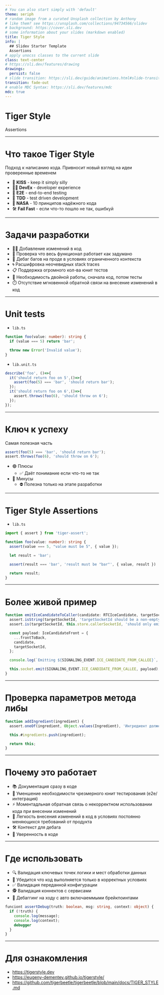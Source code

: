 ```yaml
---
# You can also start simply with 'default'
theme: seriph
# random image from a curated Unsplash collection by Anthony
# like them? see https://unsplash.com/collections/94734566/slidev
# background: https://cover.sli.dev
# some information about your slides (markdown enabled)
title: Tiger Style
info: |
  ## Slidev Starter Template
  Assertions
# apply unocss classes to the current slide
class: text-center
# https://sli.dev/features/drawing
drawings:
  persist: false
# slide transition: https://sli.dev/guide/animations.html#slide-transitions
transition: fade-out
# enable MDC Syntax: https://sli.dev/features/mdc
mdc: true
---
```


# Tiger Style

Assertions

---

# Что такое Tiger Style

Подход к написанию кода. Привносит новый взгляд на идеи проверенные временем

- 🤹 **KISS** - keep it simply silly
- 🧑‍💻 **DevEx** - developer experience
- 👶 **E2E** - end-to-end testing
- 📝 **TDD** - test driven development
- 🚀 **NASA** - 10 принципов надёжного кода
- 🛠 **Fail Fast** - если что-то пошло не так, ошибкуй

---

# Задачи разработки

- 🧑‍💻 Добавление изменений в код
- 🧩 Проверка что весь функционал работает как задумано
- 🐛 Дебаг багов на проде в условиях ограниченного контекcта
- 🌀 Расшифровка неочевидных stack traces
- 📋 Поддержка огромного кол-ва юнит тестов
- 🤦 Необходимость двойной работы, сначала код, потом тесты
- ⏱️  Отсутствие мгновенной обратной связи на внесение изменений в код

<!--
Есть множество проблем/задач с которыми приходится сталкиваться в процессе поддержки продукта. Существующие решения безусловно облегчают работу но так же привносят свои ограничения и проблемы с которыми часто приходится боросться отдельно что в итоге может привести к двойной работе
-->

---

# Unit tests

- `lib.ts`
```ts
function foo(value: number): string {
  if (value === 5) return 'bar';

  throw new Error('Invalid value');
}
```

- `lib.unit.ts`
```ts
describe('foo', ()=>{
  it('should return foo on 5',()=>{
    assert(foo(5) === 'bar', 'should return bar');
  });
  it('should return foo on 6',()=>{
    assert.throws(foo(6), 'should throw on 6');
  });
});
```

<!--
Синтетический пример того как обычно выглядит проект. Код с какой-то функциональностью которую нам надо проверить и юнит тесты которые проверяют эту функциональность. При этом качество юнит тестов условно зависит от фантазии автора на момент написание и не гарантирует покрытие всех возможных крайних случаев
-->
---

# Ключ к успеху

Самая полезная часть

```ts
assert(foo(5) === 'bar', 'should return bar');
assert.throws(foo(6), 'should throw on 6');
```

- 🟢 Плюсы
  - ✅ Даёт понимание если что-то не так
- 🔴 Минусы
  - ⛔ Полезна только на этапе разработки

<!--
Юнит тесты могут быть очень детальны и проверять специфичные кейсы. Но даже в условиях когда их тысячи нет гарантии что покрыты все тесты. Баги на проде не исчезают сколько тестов не придумывай. Плюс юниты могут быть дублировны тестами интеграции отдельно написанными на основе опыта полученного от дебага ошибок на проде. Польза юнитов очевидна но при этом мы всегда ограничеваем эту пользу контролируемой средой где всё в большей степени предсказуемо и работает так как мы задумали. На проде же наш код остаётся без условной защиты и если что-то пойдет не так, а оно всегда идёт не так, нам приходится ко крупицам собирать и догадываться что же произошло и на основе этого делать фикс и придумывать тест чтобы такого больше не повторилось
-->


---

# Tiger Style Assertions

- `lib.ts`

```ts
import { assert } from 'tiger-assert';

function foo(value: number): string {
  assert(value === 5, "value must be 5", { value });

  let result = 'bar';

  assert(result === 'bar', 'result must be "bar"', { value, result })

  return result;
}
```

<!--
Почему бы не взять эту пользу и не поместить её туда где в ней самая большая необходимость. Самый быстрый способо ощутить пользу от такого подхода можно при разработки новой фичи. Пишим новый код, сразу фиксируем его ограничения, валидируем поток данных и ождиния который у нас есть от кода который пишем
-->

---

# Более живой пример

```ts
function emitIceCandidateToCaller(candidate: RTCIceCandidate, targetSocketId: Socket['id']) {
  assert.isString(targetSocketId, 'targetSocketId should be a non-empty Socket["id"] string');
  assert.is(targetSocketId, this.store.callerSocketId, 'should only emit ice candidates to caller');

  const payload: IceCandidateFront = {
    ...frontToBack,
    candidate,
    targetSocketId,
  };

  console.log(`Emitting ${SIGNALING_EVENT.ICE_CANDIDATE_FROM_CALLEE}`, payload);

  this.socket.emit(SIGNALING_EVENT.ICE_CANDIDATE_FROM_CALLEE, payload);
}
```

---

# Проверка параметров метода либы

```ts
function addIngredient(ingredient) {
  assert.oneOf(ingredient, Object.values(Ingredient), 'Ингредиент должен быть одим из значений объекта Ingredients');

  this.#ingredients.push(ingredient);

  return this;
}
```

---

# Почему это работает

- 📚 Документация сразу в коде
- 🧹 Уменшение необходимости чрезмерного юнит тестирования (e2e/интеграция)
- ⚡ Моментадльная обратная связь о некорректном использовании кода при внесении изменений
- 🐅 Легкость внесения изменений в код в условиях постоянно меняющихся требований от продукта
- 🛠️ Контекст для дебага
- 💪 Уверенность в коде

<!--
Assertions сразу говорят как код предполагается использовать, не как он работает. Так же можно расставлять assert на инварианты, когда мы говорим как код точно не предполагается использовать. Документация которая сама выскочет и расскажет о себе моментально при попытке неправильного использования кода. Такую не требуется допольнительных усилий чтобы читать. Контекст для дебага сразу приложенный к ошибке с данными вызвавшими проблему. Когда код пыполняется и ни один assert не срабатывает это дает уверенность в том что всё работает так как надо. Плюс даже если случится крайний случай, то будет предоставлен полезный контекст и возможность воспроизвести и найти баг с меньшими усилиями
-->

---

# Где использовать

- 🔍 Валидация ключевых точек логики и мест обработки данных
- 🚦 Убедится что код выполняется только в корректных условиях
- ✅ Валидация переданной конфигурации
- 🕵️ Валидация коннектов с сервисами
- 🐞 Дебаггинг на ходу с авто включаеммыми брейкпоинтами

```ts
funciont assertDebug(truth: boolean, msg: string, context: object) {
  if (!truth) {
    console.log(message);
    console.log(context);
    debugger
  }
}
```


<!--
"Assertions привносит строгость в поток выполнения/использования кода через валидацию данных и условий при этом не фиксируя реализацию кучей отдельно лежажих юнит тестов. Если нужно что-то поменять, ничего не нужно искать, вся ключавая логики и ограничения доступны прямо на месте и позволяют легче принимать решения о внесении изменений"
-->

---

# Для ознакомления

- https://tigerstyle.dev
- https://eugeny-dementev.github.io/tigerstyle/
- https://github.com/tigerbeetle/tigerbeetle/blob/main/docs/TIGER_STYLE.md

